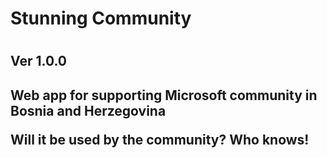 <h1>Stunning Community<h1>
<h2>Ver 1.0.0<h2>

<p>Web app for supporting Microsoft community in Bosnia and Herzegovina<p>

<p>Will it be used by the community? Who knows!<p>